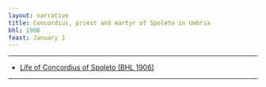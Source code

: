 ```yaml
---
layout: narrative
title: Concordius, priest and martyr of Spoleto in Umbria
bhl: 1906
feast: January 1
---
```


---

- [Life of Concordius of Spoleto (BHL 1906)](https://cjkoepke1.github.io/latin-hagiography/texts/vita-concordii/)

---

